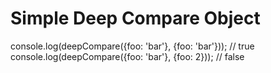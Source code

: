# Simple Deep Compare Object

console.log(deepCompare({foo: 'bar'}, {foo: 'bar'})); // true
console.log(deepCompare({foo: 'bar'}, {foo: 2})); // false
